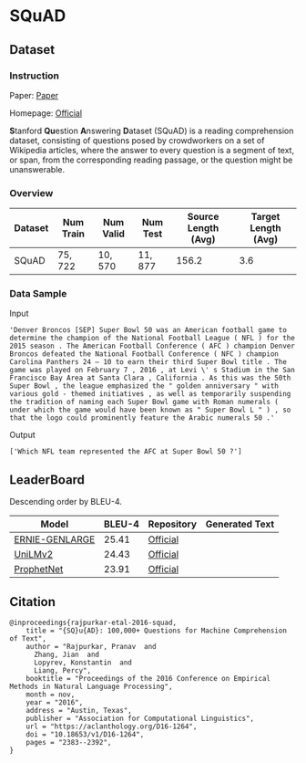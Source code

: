 # SQuAD

## Dataset

### Instruction

Paper: [Paper](https://aclanthology.org/D16-1264.pdf)

Homepage: [Official](https://rajpurkar.github.io/SQuAD-explorer/)

**S**tanford **Qu**estion **A**nswering **D**ataset (SQuAD) is a reading comprehension dataset, consisting of questions posed by crowdworkers on a set of Wikipedia articles, where the answer to every question is a segment of text, or span, from the corresponding reading passage, or the question might be unanswerable.

### Overview

| Dataset | Num Train | Num Valid | Num Test | Source Length (Avg) | Target Length (Avg) |
| ------- | --------- | --------- | -------- | ------------------- | ------------------- |
| SQuAD   | $75,722$  | $10,570$  | $11,877$ | $156.2$             | $3.6$               |

### Data Sample

Input

```
'Denver Broncos [SEP] Super Bowl 50 was an American football game to determine the champion of the National Football League ( NFL ) for the 2015 season . The American Football Conference ( AFC ) champion Denver Broncos defeated the National Football Conference ( NFC ) champion Carolina Panthers 24 – 10 to earn their third Super Bowl title . The game was played on February 7 , 2016 , at Levi \' s Stadium in the San Francisco Bay Area at Santa Clara , California . As this was the 50th Super Bowl , the league emphasized the " golden anniversary " with various gold - themed initiatives , as well as temporarily suspending the tradition of naming each Super Bowl game with Roman numerals ( under which the game would have been known as " Super Bowl L " ) , so that the logo could prominently feature the Arabic numerals 50 .'
```

Output

```
['Which NFL team represented the AFC at Super Bowl 50 ?']
```

## LeaderBoard

Descending order by BLEU-4.

| Model                                                     | BLEU-4  | Repository                                          | Generated Text |
| --------------------------------------------------------- | ------- | --------------------------------------------------- | -------------- |
| [ ERNIE-GENLARGE](https://arxiv.org/pdf/2001.11314v3.pdf) | $25.41$ | [Official](https://github.com/PaddlePaddle/ERNIE)   |                |
| [UniLMv2](https://arxiv.org/pdf/2002.12804v1.pdf)         | $24.43$ | [Official](https://github.com/microsoft/unilm)      |                |
| [ProphetNet](https://arxiv.org/pdf/2001.04063v3.pdf)      | $23.91$ | [Official](https://github.com/microsoft/ProphetNet) |                |

## Citation

```
@inproceedings{rajpurkar-etal-2016-squad,
    title = "{SQ}u{AD}: 100,000+ Questions for Machine Comprehension of Text",
    author = "Rajpurkar, Pranav  and
      Zhang, Jian  and
      Lopyrev, Konstantin  and
      Liang, Percy",
    booktitle = "Proceedings of the 2016 Conference on Empirical Methods in Natural Language Processing",
    month = nov,
    year = "2016",
    address = "Austin, Texas",
    publisher = "Association for Computational Linguistics",
    url = "https://aclanthology.org/D16-1264",
    doi = "10.18653/v1/D16-1264",
    pages = "2383--2392",
}
```

 